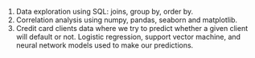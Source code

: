 1. Data exploration using SQL: joins, group by, order by.       
2. Correlation analysis using numpy, pandas, seaborn and matplotlib.
3. Credit card clients data where we try to predict whether a given client will default or not.
Logistic regression, support vector machine, and neural network models used to make our predictions.
